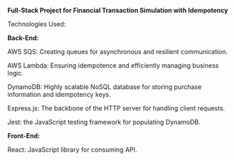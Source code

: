 **Full-Stack Project for Financial Transaction Simulation with Idempotency**

Technologies Used:


**Back-End:**

AWS SQS: Creating queues for asynchronous and resilient communication.

AWS Lambda: Ensuring idempotence and efficiently managing business logic.

DynamoDB: Highly scalable NoSQL database for storing purchase information and idempotency keys.

Express.js: The backbone of the HTTP server for handling client requests.

Jest: the JavaScript testing framework for populating DynamoDB.


**Front-End:**

React: JavaScript library for consuming API.
